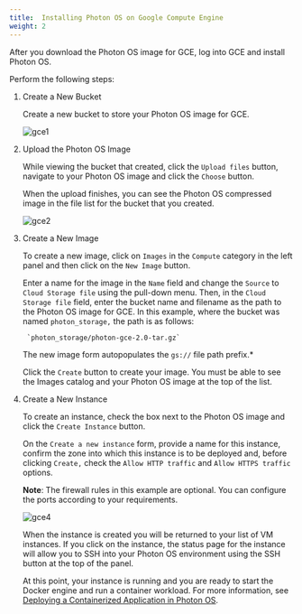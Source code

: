```yaml
---
title:  Installing Photon OS on Google Compute Engine
weight: 2
---
```


After you download the Photon OS image for GCE, log into GCE and install Photon OS. 

Perform the following steps:

1. Create a New Bucket

    Create a new bucket to store your Photon OS image for GCE.
    
    ![gce1](../../images/gce1.jpg)

1. Upload the Photon OS Image

    While viewing the bucket that created, click the `Upload files` button, navigate to your Photon OS image and click the `Choose` button. 
    
    When the upload finishes, you can see the Photon OS compressed image in the file list for the bucket that you created.
    
    ![gce2](../../images/gce2.jpg)

1. Create a New Image

    To create a new image, click on `Images` in the `Compute` category in the left panel and then click on the `New Image` button. 
    
    Enter a name for the image in the `Name` field and change the `Source` to `Cloud Storage file` using the pull-down menu. Then, in the `Cloud Storage file` field, enter the bucket name and filename as the path to the Photon OS image for GCE. In this example, where the bucket was named `photon_storage,` the path is as follows:
     
    	`photon_storage/photon-gce-2.0-tar.gz`
    
    The new image form autopopulates the `gs://` file path prefix.*
    
    Click the `Create` button to create your image. You must be able to see the Images catalog and your Photon OS image at the top of the list. 

1. Create a New Instance

    To create an instance, check the box next to the Photon OS image and click the `Create Instance` button. 
    
    On the `Create a new instance` form, provide a name for this instance, confirm the zone into which this instance is to be deployed and, before clicking `Create,` check the `Allow HTTP traffic` and `Allow HTTPS traffic` options. 
    
    **Note**: The firewall rules in this example are optional. You can configure the ports according to your requirements. 
    
    ![gce4](../../images/gce4.jpg)
    
    When the instance is created you will be returned to your list of VM instances. If you click on the instance, the status page for the instance will allow you to SSH into your Photon OS environment using the SSH button at the top of the panel. 
    
    At this point, your instance is running and you are ready to start the Docker engine and run a container workload. For more information, see [Deploying a Containerized Application in Photon OS](../../deploying-a-containerized-application-in-photon-os/).